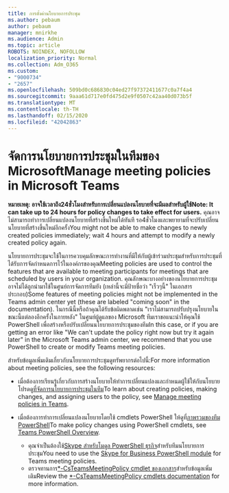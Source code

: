 ```yaml
---
title: การตั้งค่านโยบายการประชุม
ms.author: pebaum
author: pebaum
manager: mnirkhe
ms.audience: Admin
ms.topic: article
ROBOTS: NOINDEX, NOFOLLOW
localization_priority: Normal
ms.collection: Adm_O365
ms.custom:
- "9000734"
- "2657"
ms.openlocfilehash: 509bd0c686830c04ed27f97372411677c0a7f4a4
ms.sourcegitcommit: 9aaa61d717e0fd475d2e9f0507c42aa40d073b5f
ms.translationtype: MT
ms.contentlocale: th-TH
ms.lasthandoff: 02/15/2020
ms.locfileid: "42042863"
---
```

# <a name="manage-meeting-policies-in-microsoft-teams"></a><span data-ttu-id="7d523-102">จัดการนโยบายการประชุมในทีมของ Microsoft</span><span class="sxs-lookup"><span data-stu-id="7d523-102">Manage meeting policies in Microsoft Teams</span></span>

<span data-ttu-id="7d523-103">**หมายเหตุ: อาจใช้เวลาถึง24ชั่วโมงสำหรับการเปลี่ยนแปลงนโยบายที่จะมีผลสำหรับผู้ใช้**</span><span class="sxs-lookup"><span data-stu-id="7d523-103">**Note: It can take up to 24 hours for policy changes to take effect for users.**</span></span> <span data-ttu-id="7d523-104">คุณอาจไม่สามารถทำการเปลี่ยนแปลงนโยบายที่สร้างขึ้นใหม่ได้ทันที รอ4ชั่วโมงและพยายามที่จะปรับเปลี่ยนนโยบายที่สร้างขึ้นใหม่อีกครั้ง</span><span class="sxs-lookup"><span data-stu-id="7d523-104">You might not be able to make changes to newly created policies immediately; wait 4 hours and attempt to modify a newly created policy again.</span></span>

<span data-ttu-id="7d523-105">นโยบายการประชุมจะใช้ในการควบคุมลักษณะการทำงานที่มีให้กับผู้เข้าร่วมประชุมสำหรับการประชุมที่ได้รับการจัดกำหนดการไว้ในองค์กรของคุณ</span><span class="sxs-lookup"><span data-stu-id="7d523-105">Meeting policies are used to control the features that are available to meeting participants for meetings that are scheduled by users in your organization.</span></span> <span data-ttu-id="7d523-106">คุณลักษณะบางอย่างของนโยบายการประชุมอาจไม่ได้ถูกนำมาใช้ในศูนย์การจัดการทีมยัง (เหล่านี้จะมีป้ายชื่อว่า "เร็วๆนี้" ในเอกสารประกอบ)</span><span class="sxs-lookup"><span data-stu-id="7d523-106">Some features of meeting policies might not be implemented in the Teams admin center yet (these are labeled "coming soon" in the documentation).</span></span> <span data-ttu-id="7d523-107">ในกรณีนี้หรือถ้าคุณได้รับข้อผิดพลาดเช่น "เราไม่สามารถปรับปรุงนโยบายในขณะนี้แต่ลองอีกครั้งในภายหลัง" ในศูนย์ผู้ดูแลของ Microsoft ทีมเราขอแนะนำให้คุณใช้ PowerShell เพื่อสร้างหรือปรับเปลี่ยนนโยบายการประชุมของทีม</span><span class="sxs-lookup"><span data-stu-id="7d523-107">In this case, or if you are getting an error like "We can't update the policy right now but try it again later" in the Microsoft Teams admin center, we recommend that you use PowerShell to create or modify Teams meeting policies.</span></span> 

<span data-ttu-id="7d523-108">สำหรับข้อมูลเพิ่มเติมเกี่ยวกับนโยบายการประชุมดูทรัพยากรต่อไปนี้:</span><span class="sxs-lookup"><span data-stu-id="7d523-108">For more information about meeting policies, see the following resources:</span></span>

- <span data-ttu-id="7d523-109">เมื่อต้องการเรียนรู้เกี่ยวกับการสร้างนโยบายให้ทำการเปลี่ยนแปลงและกำหนดผู้ใช้ให้กับนโยบายโปรดดู[ที่จัดการนโยบายการประชุมในทีม](https://docs.microsoft.com/microsoftteams/meeting-policies-in-teams)</span><span class="sxs-lookup"><span data-stu-id="7d523-109">To learn about creating policies, making changes, and assigning users to the policy, see [Manage meeting policies in Teams](https://docs.microsoft.com/microsoftteams/meeting-policies-in-teams).</span></span>

- <span data-ttu-id="7d523-110">เมื่อต้องการทำการเปลี่ยนแปลงนโยบายโดยใช้ cmdlets PowerShell ให้ดูที่[ภาพรวมของทีม PowerShell](https://docs.microsoft.com/microsoftteams/teams-powershell-overview)</span><span class="sxs-lookup"><span data-stu-id="7d523-110">To make policy changes using PowerShell cmdlets, see [Teams PowerShell Overview](https://docs.microsoft.com/microsoftteams/teams-powershell-overview).</span></span> 
    - <span data-ttu-id="7d523-111">คุณจำเป็นต้องใช้[Skype สำหรับโมดูล PowerShell ธุรกิจ](https://www.microsoft.com/download/details.aspx?id=39366)สำหรับทีมนโยบายการประชุม</span><span class="sxs-lookup"><span data-stu-id="7d523-111">You need to use the [Skype for Business PowerShell module](https://www.microsoft.com/download/details.aspx?id=39366) for Teams meeting policies.</span></span> 
    - <span data-ttu-id="7d523-112">ตรวจทานการ[\*-CsTeamsMeetingPolicy cmdlet ของเอกสาร](https://docs.microsoft.com/search/?search=CsTeamsMeetingPolicy&view=skype-ps)สำหรับข้อมูลเพิ่มเติม</span><span class="sxs-lookup"><span data-stu-id="7d523-112">Review the [\*-CsTeamsMeetingPolicy cmdlets documentation](https://docs.microsoft.com/search/?search=CsTeamsMeetingPolicy&view=skype-ps) for more information.</span></span>

